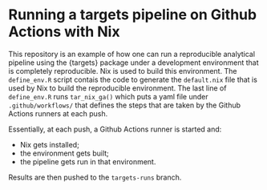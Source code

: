 # Running a targets pipeline on Github Actions with Nix

This repository is an example of how one can run a reproducible
analytical pipeline using the {targets} package under a development
environment that is completely reproducible. Nix is used to build 
this environment. The `define_env.R` script contais the code to 
generate the `default.nix` file that is used by Nix to build the
reproducible environment. The last line of `define_env.R` runs
`tar_nix_ga()` which puts a yaml file under `.github/workflows/`
that defines the steps that are taken by the Github Actions runners
at each push.

Essentially, at each push, a Github Actions runner is started and:

- Nix gets installed;
- the environment gets built;
- the pipeline gets run in that environment.

Results are then pushed to the `targets-runs` branch.
